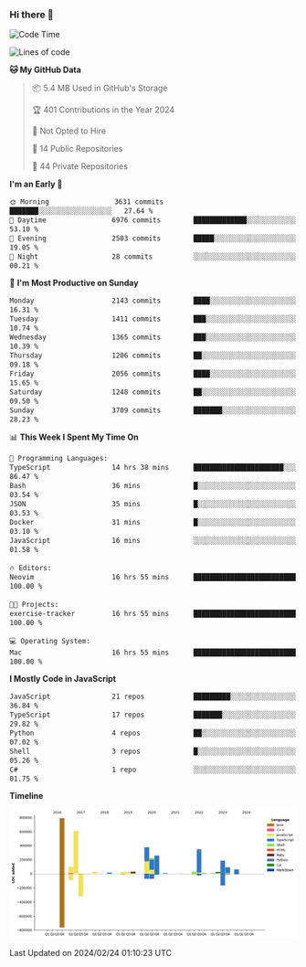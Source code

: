 ### Hi there 👋

<!--
**Clumsy-Coder/Clumsy-Coder** is a ✨ _special_ ✨ repository because its `README.md` (this file) appears on your GitHub profile.

Here are some ideas to get you started:

- 🔭 I’m currently working on ...
- 🌱 I’m currently learning ...
- 👯 I’m looking to collaborate on ...
- 🤔 I’m looking for help with ...
- 💬 Ask me about ...
- 📫 How to reach me: ...
- 😄 Pronouns: ...
- ⚡ Fun fact: ...
-->

<!-- anmol098/waka-readme-stats -->
<!--START_SECTION:waka-->
![Code Time](http://img.shields.io/badge/Code%20Time-728%20hrs%207%20mins-blue)

![Lines of code](https://img.shields.io/badge/From%20Hello%20World%20I%27ve%20Written-3.2%20million%20lines%20of%20code-blue)

**🐱 My GitHub Data** 

> 📦 5.4 MB Used in GitHub's Storage 
 > 
> 🏆 401 Contributions in the Year 2024
 > 
> 🚫 Not Opted to Hire
 > 
> 📜 14 Public Repositories 
 > 
> 🔑 44 Private Repositories 
 > 
**I'm an Early 🐤** 

```text
🌞 Morning                3631 commits        ███████░░░░░░░░░░░░░░░░░░   27.64 % 
🌆 Daytime                6976 commits        █████████████░░░░░░░░░░░░   53.10 % 
🌃 Evening                2503 commits        █████░░░░░░░░░░░░░░░░░░░░   19.05 % 
🌙 Night                  28 commits          ░░░░░░░░░░░░░░░░░░░░░░░░░   00.21 % 
```
📅 **I'm Most Productive on Sunday** 

```text
Monday                   2143 commits        ████░░░░░░░░░░░░░░░░░░░░░   16.31 % 
Tuesday                  1411 commits        ███░░░░░░░░░░░░░░░░░░░░░░   10.74 % 
Wednesday                1365 commits        ███░░░░░░░░░░░░░░░░░░░░░░   10.39 % 
Thursday                 1206 commits        ██░░░░░░░░░░░░░░░░░░░░░░░   09.18 % 
Friday                   2056 commits        ████░░░░░░░░░░░░░░░░░░░░░   15.65 % 
Saturday                 1248 commits        ██░░░░░░░░░░░░░░░░░░░░░░░   09.50 % 
Sunday                   3709 commits        ███████░░░░░░░░░░░░░░░░░░   28.23 % 
```


📊 **This Week I Spent My Time On** 

```text
💬 Programming Languages: 
TypeScript               14 hrs 38 mins      ██████████████████████░░░   86.47 % 
Bash                     36 mins             █░░░░░░░░░░░░░░░░░░░░░░░░   03.54 % 
JSON                     35 mins             █░░░░░░░░░░░░░░░░░░░░░░░░   03.53 % 
Docker                   31 mins             █░░░░░░░░░░░░░░░░░░░░░░░░   03.10 % 
JavaScript               16 mins             ░░░░░░░░░░░░░░░░░░░░░░░░░   01.58 % 

🔥 Editors: 
Neovim                   16 hrs 55 mins      █████████████████████████   100.00 % 

🐱‍💻 Projects: 
exercise-tracker         16 hrs 55 mins      █████████████████████████   100.00 % 

💻 Operating System: 
Mac                      16 hrs 55 mins      █████████████████████████   100.00 % 
```

**I Mostly Code in JavaScript** 

```text
JavaScript               21 repos            █████████░░░░░░░░░░░░░░░░   36.84 % 
TypeScript               17 repos            ███████░░░░░░░░░░░░░░░░░░   29.82 % 
Python                   4 repos             ██░░░░░░░░░░░░░░░░░░░░░░░   07.02 % 
Shell                    3 repos             █░░░░░░░░░░░░░░░░░░░░░░░░   05.26 % 
C#                       1 repo              ░░░░░░░░░░░░░░░░░░░░░░░░░   01.75 % 
```



**Timeline**

![Lines of Code chart](https://raw.githubusercontent.com/Clumsy-Coder/Clumsy-Coder/main/assets/bar_graph.png)


 Last Updated on 2024/02/24 01:10:23 UTC
<!--END_SECTION:waka-->

